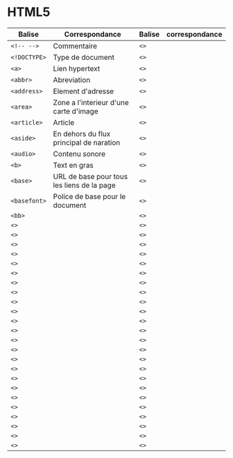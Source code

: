 # HTML5

|Balise|Correspondance|Balise|correspondance|
|------|--------------|-------|--------------|
|`<!-- -->`|Commentaire|`<>`||
|`<!DOCTYPE>`|Type de document|`<>`||
|`<a>`|Lien hypertext|`<>`||
|`<abbr>`|Abreviation|`<>`||
|`<address>`|Element d'adresse|`<>`||
|`<area>`|Zone a l'interieur d'une carte d'image|`<>`||
|`<article>`|Article|`<>`||
|`<aside>`|En dehors du flux principal de naration|`<>`||
|`<audio>`|Contenu sonore|`<>`||
|`<b>`|Text en gras|`<>`||
|`<base>`|URL de base pour tous les liens de la page|`<>`||
|`<basefont>`|Police de base pour le document|`<>`||
|`<bb>`||`<>`||
|`<>`||`<>`||
|`<>`||`<>`||
|`<>`||`<>`||
|`<>`||`<>`||
|`<>`||`<>`||
|`<>`||`<>`||
|`<>`||`<>`||
|`<>`||`<>`||
|`<>`||`<>`||
|`<>`||`<>`||
|`<>`||`<>`||
|`<>`||`<>`||
|`<>`||`<>`||
|`<>`||`<>`||
|`<>`||`<>`||
|`<>`||`<>`||
|`<>`||`<>`||
|`<>`||`<>`||
|`<>`||`<>`||
|`<>`||`<>`||
|`<>`||`<>`||
|`<>`||`<>`||
|`<>`||`<>`||
|`<>`||`<>`||